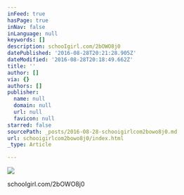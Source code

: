 ```yaml
---
inFeed: true
hasPage: true
inNav: false
inLanguage: null
keywords: []
description: schooIgirl.com/2bOWO8j0
datePublished: '2016-08-28T20:21:28.905Z'
dateModified: '2016-08-28T20:18:49.662Z'
title: ''
author: []
via: {}
authors: []
publisher:
  name: null
  domain: null
  url: null
  favicon: null
starred: false
sourcePath: _posts/2016-08-28-schooigirlcom2bowo8j0.md
url: schooigirlcom2bowo8j0/index.html
_type: Article

---
```

![](https://the-grid-user-content.s3-us-west-2.amazonaws.com/ccda075a-83e6-4117-a13e-5f88ba7be094.jpg)

schooIgirl.com/2bOWO8j0